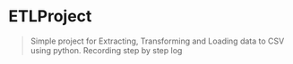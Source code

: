 # ETLProject
> Simple project for Extracting, Transforming and Loading data to CSV using python.
> Recording step by step log

